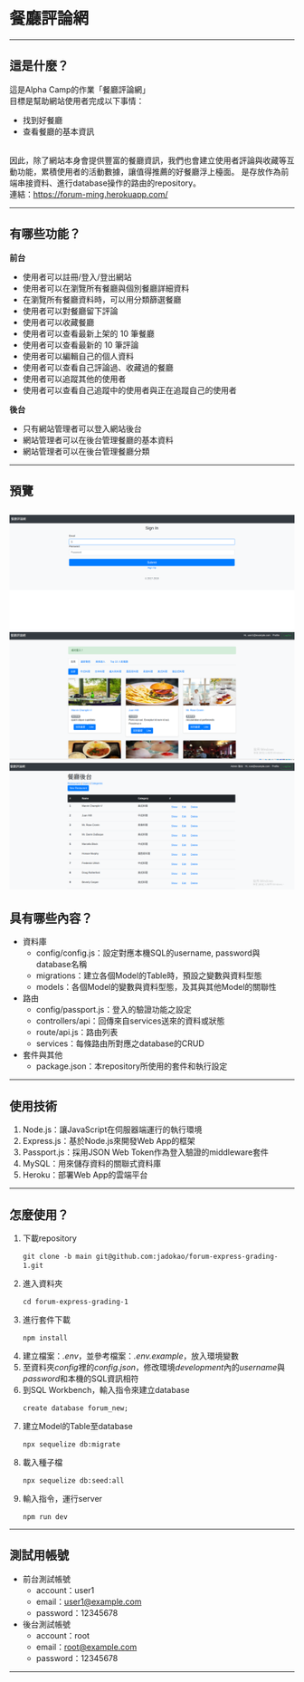 # 餐廳評論網
---
## 這是什麼？
這是Alpha Camp的作業「餐廳評論網」<br>
目標是幫助網站使用者完成以下事情：
- 找到好餐廳
- 查看餐廳的基本資訊

<br>因此，除了網站本身會提供豐富的餐廳資訊，我們也會建立使用者評論與收藏等互動功能，累積使用者的活動數據，讓值得推薦的好餐廳浮上檯面。
是存放作為前端串接資料、進行database操作的路由的repository。
<br>
連結：https://forum-ming.herokuapp.com/

---
## 有哪些功能？
**前台**
- 使用者可以註冊/登入/登出網站
- 使用者可以在瀏覽所有餐廳與個別餐廳詳細資料
- 在瀏覽所有餐廳資料時，可以用分類篩選餐廳
- 使用者可以對餐廳留下評論
- 使用者可以收藏餐廳
- 使用者可以查看最新上架的 10 筆餐廳
- 使用者可以查看最新的 10 筆評論
- 使用者可以編輯自己的個人資料
- 使用者可以查看自己評論過、收藏過的餐廳
- 使用者可以追蹤其他的使用者
- 使用者可以查看自己追蹤中的使用者與正在追蹤自己的使用者

**後台**
- 只有網站管理者可以登入網站後台
- 網站管理者可以在後台管理餐廳的基本資料
- 網站管理者可以在後台管理餐廳分類
---
## 預覽
![login](forum1.png)
<br>
![list](forum2.PNG)
<br>
![back](forum3.PNG)
---
## 具有哪些內容？
* 資料庫
  * config/config.js：設定對應本機SQL的username, password與database名稱
  * migrations：建立各個Model的Table時，預設之變數與資料型態
  * models：各個Model的變數與資料型態，及其與其他Model的關聯性
* 路由
  * config/passport.js：登入的驗證功能之設定
  * controllers/api：回傳來自services送來的資料或狀態
  * route/api.js：路由列表
  * services：每條路由所對應之database的CRUD
* 套件與其他
  * package.json：本repository所使用的套件和執行設定

---
## 使用技術
1. Node.js：讓JavaScript在伺服器端運行的執行環境
2. Express.js：基於Node.js來開發Web App的框架
3. Passport.js：採用JSON Web Token作為登入驗證的middleware套件
4. MySQL：用來儲存資料的關聯式資料庫
5. Heroku：部署Web App的雲端平台
---
## 怎麼使用？
1. 下載repository
    <pre><code>git clone -b main git@github.com:jadokao/forum-express-grading-1.git</code></pre>
2. 進入資料夾
    <pre><code>cd forum-express-grading-1</code></pre>
4. 進行套件下載
    <pre><code>npm install</code></pre>
4. 建立檔案：*.env*，並參考檔案：*.env.example*，放入環境變數
5. 至資料夾*config*裡的*config.json*，修改環境*development*內的*username*與*password*和本機的SQL資訊相符
6. 到SQL Workbench，輸入指令來建立database
    <pre><code>create database forum_new;</code></pre>
7. 建立Model的Table至database
    <pre><code>npx sequelize db:migrate</code></pre>
8. 載入種子檔
    <pre><code>npx sequelize db:seed:all</code></pre>
9. 輸入指令，運行server
    <pre><code>npm run dev</code></pre>
---
## 測試用帳號
* 前台測試帳號
  * account：user1
  * email：user1@example.com
  * password：12345678
* 後台測試帳號
  * account：root
  * email：root@example.com
  * password：12345678
---
